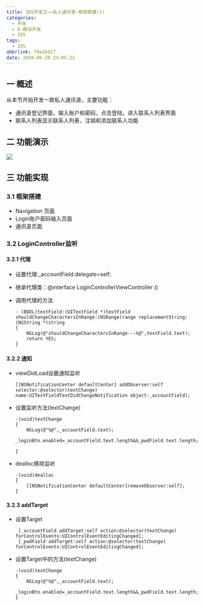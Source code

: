 ```yaml
---
title: IOS开发之——私人通讯录-框架搭建(1)
categories:
  - 开发
  - D-移动开发
  - IOS
tags:
  - IOS
abbrlink: f9a1b427
date: 2020-06-28 23:05:22
---
```

## 一 概述

从本节开始开发一款私人通讯录，主要功能：

* 通讯录登记界面，输入账户和密码，点击登陆，进入联系人列表界面
* 联系人列表显示联系人列表，注销和添加联系人功能

<!--more-->

## 二 功能演示

![][1]

## 三 功能实现

### 3.1 框架搭建

* Navigation 页面
* Login账户密码输入页面
* 通讯录页面

### 3.2 LoginController监听

#### 3.2.1 代理

* 设置代理:_accountField.delegate=self;

* 继承代理类：@interface LoginControllerViewController ()<UITextFieldDelegate>

* 调用代理的方法

  ```
  - (BOOL)textField:(UITextField *)textField shouldChangeCharactersInRange:(NSRange)range replacementString:(NSString *)string
  {
      NSLog(@"shouldChangeCharactersInRange---%@",textField.text);
      return YES;
  }
  ```

#### 3.2.2 通知

* viewDidLoad设置通知监听

  ```
  [[NSNotificationCenter defaultCenter] addObserver:self selector:@selector(textChange) name:UITextFieldTextDidChangeNotification object:_accountField];
  ```

* 设置监听方法(textChange)

  ```
  -(void)textChange
  {
      NSLog(@"%@",_accountField.text);
      _loginBtn.enabled=_accountField.text.length&&_pwdField.text.length;
      
  }
  ```

* dealloc移除监听

  ```
  -(void)dealloc
  {
      [[NSNotificationCenter defaultCenter]removeObserver:self];
  }
  ```

#### 3.2.3 addTarget

* 设置Target

  ```
   [_accountField addTarget:self action:@selector(textChange) forControlEvents:UIControlEventEditingChanged];
   [_pwdField addTarget:self action:@selector(textChange) forControlEvents:UIControlEventEditingChanged];
  ```

* 设置Target中的方法(textChange)

  ```
  -(void)textChange
  {
      NSLog(@"%@",_accountField.text);
      _loginBtn.enabled=_accountField.text.length&&_pwdField.text.length; 
  }
  ```

  

[1]:https://cdn.jsdelivr.net/gh/PGzxc/CDN/blog-ios/ios-tongxunlu-kuangjia.gif